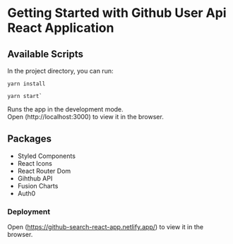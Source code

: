 # Getting Started with Github User Api React Application

## Available Scripts

In the project directory, you can run:

```
yarn install

yarn start`

```

Runs the app in the development mode.\
Open (http://localhost:3000) to view it in the browser.

## Packages

- Styled Components
- React Icons
- React Router Dom
- Gihthub API
- Fusion Charts
- Auth0

### Deployment

Open (https://github-search-react-app.netlify.app/) to view it in the browser.
